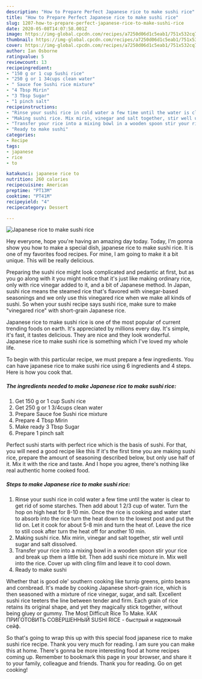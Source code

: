 ```yaml
---
description: "How to Prepare Perfect Japanese rice to make sushi rice"
title: "How to Prepare Perfect Japanese rice to make sushi rice"
slug: 1207-how-to-prepare-perfect-japanese-rice-to-make-sushi-rice
date: 2020-05-08T14:07:58.001Z
image: https://img-global.cpcdn.com/recipes/a7250d06d1c5eab1/751x532cq70/japanese-rice-to-make-sushi-rice-recipe-main-photo.jpg
thumbnail: https://img-global.cpcdn.com/recipes/a7250d06d1c5eab1/751x532cq70/japanese-rice-to-make-sushi-rice-recipe-main-photo.jpg
cover: https://img-global.cpcdn.com/recipes/a7250d06d1c5eab1/751x532cq70/japanese-rice-to-make-sushi-rice-recipe-main-photo.jpg
author: Ian Osborne
ratingvalue: 5
reviewcount: 13
recipeingredient:
- "150 g or 1 cup Sushi rice"
- "250 g or 1 34cups clean water"
- " Sauce foe Sushi rice mixture"
- "4 Tbsp Mirin"
- "3 Tbsp Sugar"
- "1 pinch salt"
recipeinstructions:
- "Rinse your sushi rice in cold water a few time until the water is clear to get rid of some starches. Then add about 1 2/3 cup of water. Turn the hop on high heat for 8-10 min. Once the rice is cooking and water start to absorb into the rice turn the heat down to the lowest post and put the lid on. Let it cook for about 5-8 min and turn the heat of. Leave the rice to still cook after turn the heat off for another 10 min."
- "Making sushi rice. Mix mirin, vinegar and salt together, stir well until sugar and salt dissolved."
- "Transfer your rice into a mixing bowl in a wooden spoon stir your rice and break up them a little bit. Then add sushi rice mixture in. Mix well into the rice. Cover up with cling film and leave it to cool down."
- "Ready to make sushi"
categories:
- Recipe
tags:
- japanese
- rice
- to

katakunci: japanese rice to 
nutrition: 260 calories
recipecuisine: American
preptime: "PT13M"
cooktime: "PT41M"
recipeyield: "4"
recipecategory: Dessert

---
```



![Japanese rice to make sushi rice](https://img-global.cpcdn.com/recipes/a7250d06d1c5eab1/751x532cq70/japanese-rice-to-make-sushi-rice-recipe-main-photo.jpg)

Hey everyone, hope you're having an amazing day today. Today, I'm gonna show you how to make a special dish, japanese rice to make sushi rice. It is one of my favorites food recipes. For mine, I am going to make it a bit unique. This will be really delicious.

Preparing the sushi rice might look complicated and pedantic at first, but as you go along with it you might notice that it&#39;s just like making ordinary rice, only with rice vinegar added to it, and a bit of Japanese method. In Japan, sushi rice means the steamed rice that&#39;s flavored with vinegar-based seasonings and we only use this vinegared rice when we make all kinds of sushi. So when your sushi recipe says sushi rice, make sure to make &#34;vinegared rice&#34; with short-grain Japanese rice.

Japanese rice to make sushi rice is one of the most popular of current trending foods on earth. It's appreciated by millions every day. It's simple, it's fast, it tastes delicious. They are nice and they look wonderful. Japanese rice to make sushi rice is something which I've loved my whole life.


To begin with this particular recipe, we must prepare a few ingredients. You can have japanese rice to make sushi rice using 6 ingredients and 4 steps. Here is how you cook that.

<!--inarticleads1-->

##### The ingredients needed to make Japanese rice to make sushi rice:

1. Get 150 g or 1 cup Sushi rice
1. Get 250 g or 1 3/4cups clean water
1. Prepare  Sauce foe Sushi rice mixture
1. Prepare 4 Tbsp Mirin
1. Make ready 3 Tbsp Sugar
1. Prepare 1 pinch salt


Perfect sushi starts with perfect rice which is the basis of sushi. For that, you will need a good recipe like this If it&#39;s the first time you are making sushi rice, prepare the amount of seasoning described below, but only use half of it. Mix it with the rice and taste. And I hope you agree, there&#39;s nothing like real authentic home cooked food. 

<!--inarticleads2-->

##### Steps to make Japanese rice to make sushi rice:

1. Rinse your sushi rice in cold water a few time until the water is clear to get rid of some starches. Then add about 1 2/3 cup of water. Turn the hop on high heat for 8-10 min. Once the rice is cooking and water start to absorb into the rice turn the heat down to the lowest post and put the lid on. Let it cook for about 5-8 min and turn the heat of. Leave the rice to still cook after turn the heat off for another 10 min.
1. Making sushi rice. Mix mirin, vinegar and salt together, stir well until sugar and salt dissolved.
1. Transfer your rice into a mixing bowl in a wooden spoon stir your rice and break up them a little bit. Then add sushi rice mixture in. Mix well into the rice. Cover up with cling film and leave it to cool down.
1. Ready to make sushi


Whether that is good ole&#39; southern cooking like turnip greens, pinto beans and cornbread. It&#39;s made by cooking Japanese short-grain rice, which is then seasoned with a mixture of rice vinegar, sugar, and salt. Excellent sushi rice teeters the line between tender and firm. Each grain of rice retains its original shape, and yet they magically stick together, without being gluey or gummy. The Most Difficult Rice To Make. КАК ПРИГОТОВИТЬ СОВЕРШЕННЫЙ SUSHI RICE - быстрый и надежный сейф. 

So that's going to wrap this up with this special food japanese rice to make sushi rice recipe. Thank you very much for reading. I am sure you can make this at home. There's gonna be more interesting food at home recipes coming up. Remember to bookmark this page in your browser, and share it to your family, colleague and friends. Thank you for reading. Go on get cooking!
